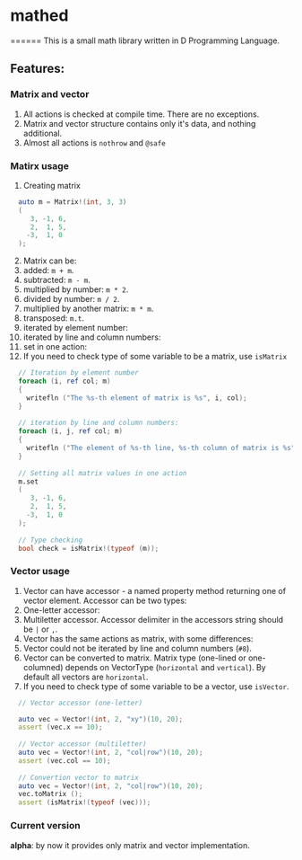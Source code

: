 # mathed
======
This is a small math library written in D Programming Language.

## Features:
### Matrix and vector
1. All actions is checked at compile time. There are no exceptions.
2. Matrix and vector structure contains only it's data, and nothing additional.
3. Almost all actions is `nothrow` and `@safe`

### Matirx usage
1. Creating matrix
  ```d
    auto m = Matrix!(int, 3, 3)
    (
       3, -1, 6,
       2,  1, 5,
      -3,  1, 0
    );
  ```
2. Matrix can be:
  1. added: `m + m`.
  2. subtracted: `m - m`.
  3. multiplied by number: `m * 2`.
  4. divided by number: `m / 2`.
  5. multiplied by another matrix: `m * m`.
  6. transposed: `m.t`.
  7. iterated by element number:
  8. iterated by line and column numbers:
  9. set in one action:
3. If you need to check type of some variable to be a matrix, use `isMatrix`
  ```d
    // Iteration by element number
    foreach (i, ref col; m)
    {
      writefln ("The %s-th element of matrix is %s", i, col);
    }
    
    // iteration by line and column numbers:
    foreach (i, j, ref col; m)
    {
      writefln ("The element of %s-th line, %s-th column of matrix is %s", i, j, col);
    }
    
    // Setting all matrix values in one action
    m.set
    (
       3, -1, 6,
       2,  1, 5,
      -3,  1, 0
    );
    
    // Type checking
    bool check = isMatrix!(typeof (m));
  ```
### Vector usage
1. Vector can have accessor - a named property method returning one of vector 
element. Accessor can be two types:
  1. One-letter accessor:
  2. Multiletter accessor. Accessor delimiter in the accessors string should 
  be `|` or `,`.
2. Vector has the same actions as matrix, with some differences:
  1. Vector could not be iterated by line and column numbers (`#8`).
  2. Vector can be converted to matrix. Matrix type (one-lined or one-columned)
  depends on VectorType (`horizontal` and `vertical`). By default all vectors 
  are `horizontal`.
3. If you need to check type of some variable to be a vector, use `isVector`.
  ```d
    // Vector accessor (one-letter)

    auto vec = Vector!(int, 2, "xy")(10, 20);
    assert (vec.x == 10); 
    
    // Vector accessor (multiletter)
    auto vec = Vector!(int, 2, "col|row")(10, 20);
    assert (vec.col == 10);
    
    // Convertion vector to matrix
    auto vec = Vector!(int, 2, "col|row")(10, 20);
    vec.toMatrix ();
    assert (isMatrix!(typeof (vec)));
  ```

### Current version
**alpha**: by now it provides only matrix and vector implementation.
